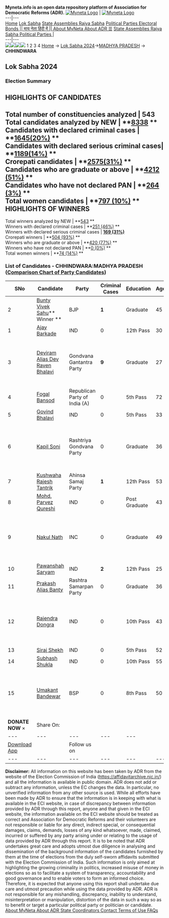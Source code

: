 **Myneta.info is an open data repository platform of Association for Democratic Reforms (ADR).**
[![Myneta Logo](https://www.myneta.info/lib/img/myneta-logo.png)](https://www.myneta.info/) | [![Myneta Logo](https://www.myneta.info/lib/img/adr-logo.png)](https://adrindia.org)  
---|---  
[Home](https://www.myneta.info/) [Lok Sabha](https://www.myneta.info/#ls "Lok Sabha") [ State Assemblies ](https://www.myneta.info/#sa "State Assemblies") [Rajya Sabha](https://www.myneta.info/#rs "Rajya Sabha") [Political Parties ](https://www.myneta.info/party "Political Parties") [ Electoral Bonds ](https://www.myneta.info/electoral_bonds "Electoral Bonds") [ || माय नेता हिंदी में || ](https://translate.google.co.in/translate?prev=hp&hl=en&js=y&u=www.myneta.info&sl=en&tl=hi&history_state0=) [ About MyNeta ](https://adrindia.org/content/about-myneta) [ About ADR ](https://adrindia.org/about-adr/who-we-are) [☰](javascript:void\(0\))
[ State Assemblies ](https://www.myneta.info/#sa "State Assemblies") [ Rajya Sabha ](https://www.myneta.info/#rs "Rajya Sabha") [ Political Parties ](https://www.myneta.info/party "Political Parties")
|   
---|---  
![](https://www.myneta.info/lib/img/banner/banner-1.png)![](https://www.myneta.info/lib/img/banner/banner-2.png)![](https://www.myneta.info/lib/img/banner/banner-3.png)![](https://www.myneta.info/lib/img/banner/banner-4.png)
1  2  3  4 
[Home](https://www.myneta.info/) → [Lok Sabha 2024](https://www.myneta.info/LokSabha2024/)→[MADHYA PRADESH](https://www.myneta.info/LokSabha2024/index.php?action=show_constituencies&state_id=20) → **CHHINDWARA**
### 
## Lok Sabha 2024
###  Election Summary 
HIGHLIGHTS OF CANDIDATES  
---  
Total number of constituencies analyzed |  543   
Total candidates analyzed by NEW | **[8338](https://www.myneta.info/LokSabha2024/index.php?action=summary&subAction=candidates_analyzed&sort=candidate#summary) **  
Candidates with declared criminal cases | **[1645(20%)](https://www.myneta.info/LokSabha2024/index.php?action=summary&subAction=crime&sort=candidate#summary) **  
Candidates with declared serious criminal cases| **[1189(14%)](https://www.myneta.info/LokSabha2024/index.php?action=summary&subAction=serious_crime&sort=candidate#summary) **  
Crorepati candidates | **[2575(31%)](https://www.myneta.info/LokSabha2024/index.php?action=summary&subAction=crorepati&sort=candidate#summary) **  
Candidates who are graduate or above | **[4212 (51%)](https://www.myneta.info/LokSabha2024/index.php?action=summary&subAction=education&sort=candidate#summary) **  
Candidates who have not declared PAN | **[264 (3%)](https://www.myneta.info/LokSabha2024/index.php?action=summary&subAction=without_pan&sort=candidate#summary) **  
Total women candidates | **[797 (10%)](https://www.myneta.info/LokSabha2024/index.php?action=summary&subAction=women_candidate&sort=candidate#summary) **  
HIGHLIGHTS OF WINNERS  
---  
Total winners analyzed by NEW | **[543](https://www.myneta.info/LokSabha2024/index.php?action=summary&subAction=winner_analyzed&sort=candidate#summary) **  
Winners with declared criminal cases | **[251 (46%)](https://www.myneta.info/LokSabha2024/index.php?action=summary&subAction=winner_crime&sort=candidate#summary) **  
Winners with declared serious criminal cases | **[169 (31%)](https://www.myneta.info/LokSabha2024/index.php?action=summary&subAction=winner_serious_crime&sort=candidate#summary)**  
Crorepati winners | **[504 (93%)](https://www.myneta.info/LokSabha2024/index.php?action=summary&subAction=winner_crorepati&sort=candidate#summary) **  
Winners who are graduate or above | **[420 (77%)](https://www.myneta.info/LokSabha2024/index.php?action=summary&subAction=winner_education&sort=candidate#summary) **  
Winners who have not declared PAN | **[0 (0%)](https://www.myneta.info/LokSabha2024/index.php?action=summary&subAction=winner_without_pan&sort=candidate#summary) **  
Total women winners | **[74 (14%)](https://www.myneta.info/LokSabha2024/index.php?action=summary&subAction=winner_women&sort=candidate#summary) **  
### List of Candidates - CHHINDWARA:MADHYA PRADESH ([Comparison Chart of Party Candidates](https://www.myneta.info/LokSabha2024/comparisonchart.php?constituency_id=233))
SNo | Candidate| Party| Criminal Cases| Education| Age| Total Assets| Liabilities  
---|---|---|---|---|---|---|---  
2  | [Bunty Vivek Sahu](https://www.myneta.info/LokSabha2024/candidate.php?candidate_id=587)** Winner ** | BJP | **1** | Graduate| 45 | Rs 36,77,31,210 ~ 36 Crore+ | Rs 1,22,41,255 ~ 1 Crore+  
1  | [Ajay Barkade](https://www.myneta.info/LokSabha2024/candidate.php?candidate_id=583) | IND | 0 | 12th Pass| 30 | Rs 4,96,500 ~ 4 Lacs+ | Rs 0 ~   
3  | [Deviram Alias Dev Raven Bhalavi](https://www.myneta.info/LokSabha2024/candidate.php?candidate_id=601) | Gondvana Gantantra Party | **9** | Graduate| 27 | ![](https://myneta.info/image_v2.php?myneta_folder=LokSabha2024&candidate_id=601&col=ta) | ![](https://myneta.info/image_v2.php?myneta_folder=LokSabha2024&candidate_id=601&col=lia)  
4  | [Fogal Bansod](https://www.myneta.info/LokSabha2024/candidate.php?candidate_id=595) | Republican Party of India (A) | 0 | 5th Pass| 72 | Rs 94,000 ~ 94 Thou+ | Rs 0 ~   
5  | [Govind Bhalavi](https://www.myneta.info/LokSabha2024/candidate.php?candidate_id=594) | IND | 0 | 5th Pass| 33 | Rs 7,97,000 ~ 7 Lacs+ | Rs 0 ~   
6  | [Kapil Soni](https://www.myneta.info/LokSabha2024/candidate.php?candidate_id=590) | Rashtriya Gondvana Party | 0 | Graduate| 36 | ![](https://myneta.info/image_v2.php?myneta_folder=LokSabha2024&candidate_id=590&col=ta) | ![](https://myneta.info/image_v2.php?myneta_folder=LokSabha2024&candidate_id=590&col=lia)  
7  | [Kushwaha Rajesh Tantrik](https://www.myneta.info/LokSabha2024/candidate.php?candidate_id=598) | Ahinsa Samaj Party | **1** | 12th Pass| 53 | Rs 3,64,42,000 ~ 3 Crore+ | Rs 0 ~   
8  | [Mohd. Parvez Qureshi](https://www.myneta.info/LokSabha2024/candidate.php?candidate_id=586) | IND | 0 | Post Graduate| 43 | Rs 4,59,000 ~ 4 Lacs+ | Rs 0 ~   
9  | [Nakul Nath](https://www.myneta.info/LokSabha2024/candidate.php?candidate_id=241) | INC | 0 | Graduate| 49 | ![](https://myneta.info/image_v2.php?myneta_folder=LokSabha2024&candidate_id=241&col=ta) | ![](https://myneta.info/image_v2.php?myneta_folder=LokSabha2024&candidate_id=241&col=lia)  
10  | [Pawanshah Saryam](https://www.myneta.info/LokSabha2024/candidate.php?candidate_id=585) | IND | **2** | 12th Pass| 25 | Rs 4,40,000 ~ 4 Lacs+ | Rs 0 ~   
11  | [Prakash Alias Banty](https://www.myneta.info/LokSabha2024/candidate.php?candidate_id=589) | Rashtra Samarpan Party | 0 | Graduate| 36 | Rs 1,25,000 ~ 1 Lacs+ | Rs 0 ~   
12  | [Rajendra Dongra](https://www.myneta.info/LokSabha2024/candidate.php?candidate_id=591) | IND | 0 | 10th Pass| 43 | ![](https://myneta.info/image_v2.php?myneta_folder=LokSabha2024&candidate_id=591&col=ta) | ![](https://myneta.info/image_v2.php?myneta_folder=LokSabha2024&candidate_id=591&col=lia)  
13  | [Siraj Shekh](https://www.myneta.info/LokSabha2024/candidate.php?candidate_id=584) | IND | 0 | 5th Pass| 52 | Rs 1,64,000 ~ 1 Lacs+ | Rs 0 ~   
14  | [Subhash Shukla](https://www.myneta.info/LokSabha2024/candidate.php?candidate_id=242) | IND | 0 | 10th Pass| 55 | Rs 10,55,000 ~ 10 Lacs+ | Rs 0 ~   
15  | [Umakant Bandewar](https://www.myneta.info/LokSabha2024/candidate.php?candidate_id=28) | BSP | 0 | 8th Pass| 50 | ![](https://myneta.info/image_v2.php?myneta_folder=LokSabha2024&candidate_id=28&col=ta) | ![](https://myneta.info/image_v2.php?myneta_folder=LokSabha2024&candidate_id=28&col=lia)  
|  **DONATE NOW** × |  Share On:  | [](https://api.whatsapp.com/send?text=https%3A%2F%2Fmyneta.info%2Fpunjab2022%2Findex.php%3Faction%3Dshow_constituencies%26state_id%3D19) | [](https://www.facebook.com/sharer/sharer.php?u=https%3A%2F%2Fmyneta.info%2Fpunjab2022%2Findex.php%3Faction%3Dshow_constituencies%26state_id%3D19) | [](https://twitter.com/share?url=https%3A%2F%2Fmyneta.info%2Fpunjab2022%2Findex.php%3Faction%3Dshow_constituencies%26state_id%3D19)  
---|---|---|---|---  
| [ Download App ](https://play.google.com/store/apps/details?id=com.webrosoft.myneta1&pcampaignid=pcampaignidMKT-Other-global-all-co-prtnr-py-PartBadge-Mar2515-1) | [](https://play.google.com/store/apps/details?id=com.webrosoft.myneta1&pcampaignid=pcampaignidMKT-Other-global-all-co-prtnr-py-PartBadge-Mar2515-1) |  Follow us on  | [](https://www.facebook.com/adrindia.org/) | [](https://twitter.com/adrspeaks) | [](https://groups.google.com/g/national-election-watch?hl=en&pli=1) | [](https://www.instagram.com/adrspeaks/) | [](https://www.youtube.com/user/adrspeaks) | [](https://sharechat.com/profile/adrspeaks)  
---|---|---|---|---|---|---|---|---  
**Disclaimer:** All information on this website has been taken by ADR from the website of the Election Commission of India (https://affidavitarchive.nic.in/) and all the information is available in public domain. ADR does not add or subtract any information, unless the EC changes the data. In particular, no unverified information from any other source is used. While all efforts have been made by ADR to ensure that the information is in keeping with what is available in the ECI website, in case of discrepancy between information provided by ADR through this report, anyone and that given in the ECI website, the information available on the ECI website should be treated as correct and Association for Democratic Reforms and their volunteers are not responsible or liable for any direct, indirect special, or consequential damages, claims, demands, losses of any kind whatsoever, made, claimed, incurred or suffered by any party arising under or relating to the usage of data provided by ADR through this report. It is to be noted that ADR undertakes great care and adopts utmost due diligence in analysing and dissemination of the background information of the candidates furnished by them at the time of elections from the duly self-sworn affidavits submitted with the Election Commission of India. Such information is only aimed at highlighting the growing criminality in politics, increased misuse of money in elections so as to facilitate a system of transparency, accountability and good governance and to enable voters to form an informed choice. Therefore, it is expected that anyone using this report shall undertake due care and utmost precaution while using the data provided by ADR. ADR is not responsible for any mishandling, discrepancy, inability to understand, misinterpretation or manipulation, distortion of the data in such a way so as to benefit or target a particular political party or politician or candidate. 
[ About MyNeta ](https://adrindia.org/content/about-myneta) [ About ADR ](https://adrindia.org/about-adr/who-we-are) [ State Coordinators ](https://adrindia.org/about-adr/state-coordinators) [ Contact ](https://adrindia.org/contact-us) [ Terms of Use ](https://adrindia.org/content/adr-terms-use) [ FAQs ](https://adrindia.org/content/faqs)
